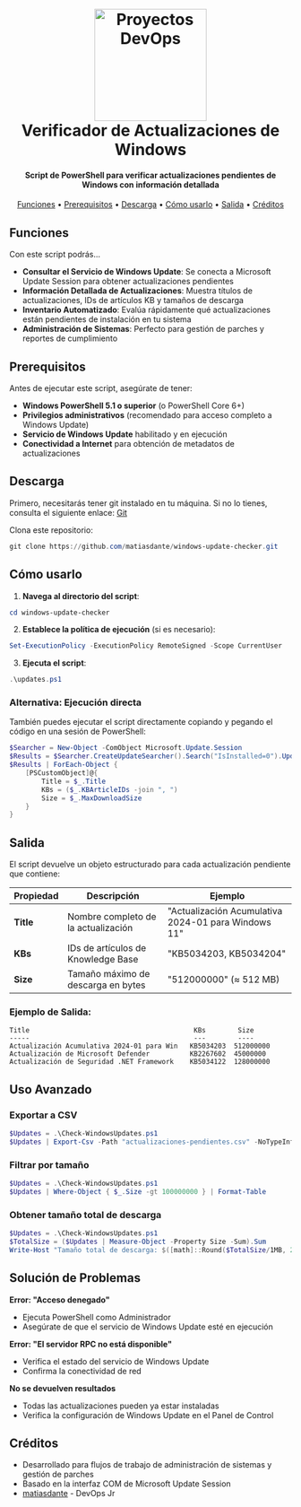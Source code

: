 <h1 align="center">
  <br>
  <a href="https://github.com/matiasdante"><img src="https://upload.wikimedia.org/wikipedia/commons/2/2f/PowerShell_5.0_icon.png" alt="Proyectos DevOps" width="200"></a>
  <br>
  Verificador de Actualizaciones de Windows
  <br>
</h1>
<h4 align="center">Script de PowerShell para verificar actualizaciones pendientes de Windows con información detallada</h4>
<p align="center">
  <a href="#Funciones">Funciones</a> •
  <a href="#Prerequisitos">Prerequisitos</a> •
  <a href="#Descarga">Descarga</a> •
  <a href="#Como-usarlo">Cómo usarlo</a> •
  <a href="#Salida">Salida</a> •
  <a href="#Créditos">Créditos</a> 
</p>

## Funciones
Con este script podrás...
- **Consultar el Servicio de Windows Update**: Se conecta a Microsoft Update Session para obtener actualizaciones pendientes
- **Información Detallada de Actualizaciones**: Muestra títulos de actualizaciones, IDs de artículos KB y tamaños de descarga
- **Inventario Automatizado**: Evalúa rápidamente qué actualizaciones están pendientes de instalación en tu sistema
- **Administración de Sistemas**: Perfecto para gestión de parches y reportes de cumplimiento

## Prerequisitos
Antes de ejecutar este script, asegúrate de tener:
- **Windows PowerShell 5.1 o superior** (o PowerShell Core 6+)
- **Privilegios administrativos** (recomendado para acceso completo a Windows Update)
- **Servicio de Windows Update** habilitado y en ejecución
- **Conectividad a Internet** para obtención de metadatos de actualizaciones

## Descarga
Primero, necesitarás tener git instalado en tu máquina. Si no lo tienes, consulta el siguiente enlace: [Git](https://git-scm.com)

Clona este repositorio:
```powershell
git clone https://github.com/matiasdante/windows-update-checker.git
```

## Cómo usarlo

1. **Navega al directorio del script**:
```powershell
cd windows-update-checker
```

2. **Establece la política de ejecución** (si es necesario):
```powershell
Set-ExecutionPolicy -ExecutionPolicy RemoteSigned -Scope CurrentUser
```

3. **Ejecuta el script**:
```powershell
.\updates.ps1
```

### Alternativa: Ejecución directa
También puedes ejecutar el script directamente copiando y pegando el código en una sesión de PowerShell:

```powershell
$Searcher = New-Object -ComObject Microsoft.Update.Session
$Results = $Searcher.CreateUpdateSearcher().Search("IsInstalled=0").Updates
$Results | ForEach-Object { 
    [PSCustomObject]@{ 
        Title = $_.Title 
        KBs = ($_.KBArticleIDs -join ", ") 
        Size = $_.MaxDownloadSize 
    } 
}
```

## Salida
El script devuelve un objeto estructurado para cada actualización pendiente que contiene:

| Propiedad | Descripción | Ejemplo |
|-----------|-------------|---------|
| **Title** | Nombre completo de la actualización | "Actualización Acumulativa 2024-01 para Windows 11" |
| **KBs** | IDs de artículos de Knowledge Base | "KB5034203, KB5034204" |
| **Size** | Tamaño máximo de descarga en bytes | "512000000" (≈ 512 MB) |

### Ejemplo de Salida:
```
Title                                         KBs        Size
-----                                         ---        ----
Actualización Acumulativa 2024-01 para Win   KB5034203  512000000
Actualización de Microsoft Defender          KB2267602  45000000
Actualización de Seguridad .NET Framework    KB5034122  128000000
```

## Uso Avanzado

### Exportar a CSV
```powershell
$Updates = .\Check-WindowsUpdates.ps1
$Updates | Export-Csv -Path "actualizaciones-pendientes.csv" -NoTypeInformation
```

### Filtrar por tamaño
```powershell
$Updates = .\Check-WindowsUpdates.ps1
$Updates | Where-Object { $_.Size -gt 100000000 } | Format-Table
```

### Obtener tamaño total de descarga
```powershell
$Updates = .\Check-WindowsUpdates.ps1
$TotalSize = ($Updates | Measure-Object -Property Size -Sum).Sum
Write-Host "Tamaño total de descarga: $([math]::Round($TotalSize/1MB, 2)) MB"
```

## Solución de Problemas

**Error: "Acceso denegado"**
- Ejecuta PowerShell como Administrador
- Asegúrate de que el servicio de Windows Update esté en ejecución

**Error: "El servidor RPC no está disponible"**
- Verifica el estado del servicio de Windows Update
- Confirma la conectividad de red

**No se devuelven resultados**
- Todas las actualizaciones pueden ya estar instaladas
- Verifica la configuración de Windows Update en el Panel de Control

## Créditos
* Desarrollado para flujos de trabajo de administración de sistemas y gestión de parches
* Basado en la interfaz COM de Microsoft Update Session
* [matiasdante](https://github.com/matiasdante) - DevOps Jr
